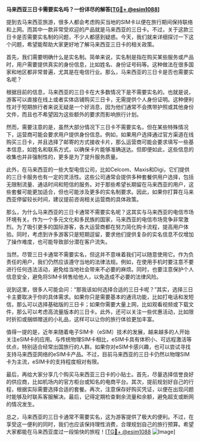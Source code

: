 **马来西亚三日卡需要实名吗？一份详尽的解答[[TG💪+ @esim1088](https://t.me/s/esim1088)]**

提到去马来西亚旅游，很多人都会考虑购买当地的SIM卡以便在旅行期间保持联络和上网。而其中一款非常受欢迎的产品就是马来西亚的三日卡。不过，关于这款三日卡是否需要实名制的问题，不少人都感到疑惑。今天，我们就来详细探讨一下这个问题，希望能帮助大家更好地了解马来西亚三日卡的相关政策。

首先，我们需要明确什么是实名制。简单来说，实名制是指在购买某些服务或产品时，用户需要提供真实的身份信息，比如姓名、身份证号码等。这种做法在很多国家和地区都非常普遍，尤其是在电信行业。那么，马来西亚的三日卡是否也需要实名呢？

根据目前的信息，马来西亚的三日卡在大多数情况下是不需要实名的。也就是说，游客可以直接在线上或者实体店铺购买三日卡，无需提供个人身份证明。这种便利性对于短期旅行者来说无疑是一个好消息，因为他们通常不会携带护照或其他身份文件，而且也不希望因为这些额外的要求而影响旅行计划。

然而，需要注意的是，虽然大部分情况下三日卡不需要实名，但在某些特殊情况下，运营商可能会要求用户提供身份信息。例如，如果用户选择通过官方渠道在线购买三日卡，并且选择了邮寄的方式接收卡片，那么运营商可能会要求填写一些基本信息，如姓名和联系方式，以确保卡片能够准确送达。但即便如此，这些信息的收集也并非强制性的，更多是为了提升服务质量。

此外，在马来西亚的一些大型电信公司，比如Celcom、Maxis和Digi，它们提供的三日卡服务也有一定的灵活性。这些公司通常会提供多种套餐供用户选择，包括无限制流量、通话时间和短信的服务。对于那些希望长期留在马来西亚的用户，这些套餐可能更加适合，但也可能涉及更多的实名制要求。因此，如果你打算在马来西亚停留较长时间，建议提前咨询相关运营商的具体政策。

那么，为什么马来西亚的三日卡通常不需要实名呢？这其实与马来西亚的电信市场环境有关。作为一个多元文化和多民族的国家，马来西亚的电信市场竞争非常激烈。为了吸引更多的国际游客，各大运营商都在努力简化购卡流程，提高用户体验。同时，考虑到许多游客只是短期逗留，要求他们提供复杂的实名信息不仅增加了操作难度，也可能导致部分潜在客户流失。

当然，尽管三日卡通常不需要实名，但这并不意味着我们可以随意使用它。作为负责任的用户，我们仍然应该遵守当地的法律法规。例如，在使用手机时要注意不要进行任何违法活动，避免给当地社会带来不必要的麻烦。同时，也要注意保护个人信息安全，避免将SIM卡转售给他人，以免造成不必要的法律风险。

说到这里，很多人可能会问：“那我该如何选择合适的三日卡呢？”其实，选择三日卡主要取决于你的具体需求。如果你只是需要基本的通讯功能，比如打电话和发短信，那么可以选择基础版的三日卡；如果你需要大量上网，比如观看视频或下载文件，那么可以考虑高流量版本的三日卡。此外，还可以关注一些优惠活动，比如限时折扣或捆绑赠送的小礼品，这样可以让你的旅行体验更加丰富。

值得一提的是，近年来随着电子SIM卡（eSIM）技术的发展，越来越多的人开始关注eSIM卡的应用。与传统物理SIM卡相比，eSIM卡具有体积小、可远程激活等优点，特别适合经常出国旅行的人群。如果你对eSIM卡感兴趣，也可以尝试寻找支持马来西亚网络的eSIM卡产品。不过，目前马来西亚的三日卡仍然以物理SIM卡为主流，eSIM卡的支持程度相对有限。

最后，再给大家分享几个购买马来西亚三日卡的小贴士。首先，尽量选择信誉良好的供应商，比如机场内的官方柜台或知名的电商平台。其次，提前规划好自己的行程，根据实际需要选择合适的套餐。再次，注意保存好购买凭证，以便在出现问题时能够及时联系客服解决。最后，记得定期检查剩余流量和余额，避免超支或断网的情况发生。

总之，马来西亚的三日卡通常不需要实名，这为游客提供了极大的便利。不过，在享受这一便利的同时，我们也应该保持理性消费，合理规划自己的旅行预算。希望大家都能在马来西亚度过一段愉快的旅程！[[TG💪+ @esim1088](https://t.me/s/esim1088) ![Image](https://i.postimg.cc/4NQfJmqS/Snipaste-2025-05-13-00-14-12.png)]